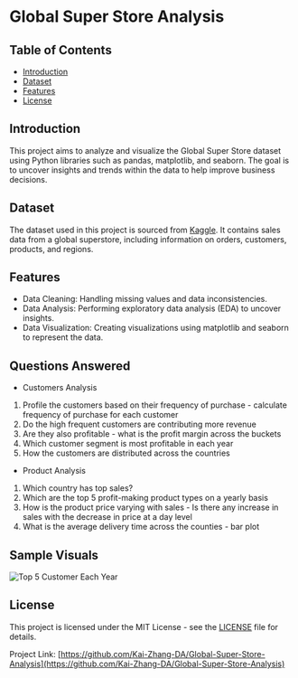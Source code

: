 # Global Super Store Analysis

## Table of Contents
- [Introduction](#introduction)
- [Dataset](#dataset)
- [Features](#features)
- [License](#license)

## Introduction
This project aims to analyze and visualize the Global Super Store dataset using Python libraries such as pandas, matplotlib, and seaborn. The goal is to uncover insights and trends within the data to help improve business decisions.

## Dataset
The dataset used in this project is sourced from [Kaggle](https://www.kaggle.com/datasets/apoorvaappz/global-super-store-dataset/data). It contains sales data from a global superstore, including information on orders, customers, products, and regions.

## Features
- Data Cleaning: Handling missing values and data inconsistencies.
- Data Analysis: Performing exploratory data analysis (EDA) to uncover insights.
- Data Visualization: Creating visualizations using matplotlib and seaborn to represent the data.

## Questions Answered
- Customers Analysis
1. Profile the customers based on their frequency of purchase - calculate frequency of purchase for each customer
2. Do the high frequent customers are contributing more revenue
3. Are they also profitable - what is the profit margin across the buckets
4. Which customer segment is most profitable in each year
5. How the customers are distributed across the countries
- Product Analysis
1. Which country has top sales?
2. Which are the top 5 profit-making product types on a yearly basis
3. How is the product price varying with sales - Is there any increase in sales with the decrease in price at a day level
4. What is the average delivery time across the counties - bar plot

## Sample Visuals
![Top 5 Customer Each Year](https://github.com/user-attachments/assets/29d39870-2ca3-4972-89da-54570ec3358f)

## License
This project is licensed under the MIT License - see the [LICENSE](LICENSE) file for details.

Project Link: [https://github.com/Kai-Zhang-DA/Global-Super-Store-Analysis](https://github.com/Kai-Zhang-DA/Global-Super-Store-Analysis)

